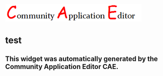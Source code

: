 ![CAE](https://github.com/CAE-Community-Application-Editor/CAE-Deployment-Temp/blob/gh-pages/frontendComponent-207/img/logo.png)  

test
===================


This widget was automatically generated by the Community Application Editor CAE.  
---------------
